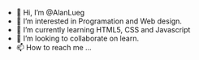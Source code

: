 - 👋 Hi, I’m @AlanLueg
- 👀 I’m interested in Programation and Web design.
- 🌱 I’m currently learning HTML5, CSS and Javascript
- 💞️ I’m looking to collaborate on learn.
- 📫 How to reach me ...

<!---
AlanLueg/AlanLueg is a ✨ special ✨ repository because its `README.md` (this file) appears on your GitHub profile.
You can click the Preview link to take a look at your changes.
--->
